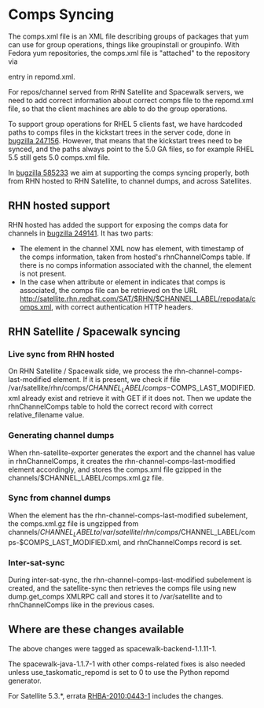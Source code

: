 # Comps Syncing



The comps.xml file is an XML file describing groups of packages that yum can use for group operations, things like groupinstall or groupinfo. With Fedora yum repositories, the comps.xml file is "attached" to the repository via

  <data type="group">

entry in repomd.xml.

For repos/channel served from RHN Satellite and Spacewalk servers, we need to add correct information about correct comps file to the repomd.xml file, so that the client machines are able to do the group operations.

To support group operations for RHEL 5 clients fast, we have hardcoded paths to comps files in the kickstart trees in the server code, done in [bugzilla 247156](https://bugzilla.redhat.com/show_bug.cgi?id=247156). However, that means that the kickstart trees need to be synced, and the paths always point to the 5.0 GA files, so for example RHEL 5.5 still gets 5.0 comps.xml file.

In [bugzilla 585233](https://bugzilla.redhat.com/show_bug.cgi?id=585233) we aim at supporting the comps syncing properly, both from RHN hosted to RHN Satellite, to channel dumps, and across Satellites.
## RHN hosted support



RHN hosted has added the support for exposing the comps data for channels in [bugzilla 249141](https://bugzilla.redhat.com/show_bug.cgi?id=249141). It has two parts:

 * The <rhn-channel> element in the channel XML now has <rhn-channel-comps-last-modified> element, with timestamp of the comps information, taken from hosted's rhnChannelComps table. If there is no comps information associated with the channel, the element is not present.
 * In the case when attribute or element in <rhn-channel> indicates that comps is associated, the comps file can be retrieved on the URL http://satellite.rhn.redhat.com/SAT/$RHN/$CHANNEL_LABEL/repodata/comps.xml, with correct authentication HTTP headers.
## RHN Satellite / Spacewalk syncing

### Live sync from RHN hosted




On RHN Satellite / Spacewalk side, we process the rhn-channel-comps-last-modified element. If it is present, we check if file /var/satellite/rhn/comps/$CHANNEL_LABEL/comps-$COMPS_LAST_MODIFIED.xml already exist and retrieve it with GET if it does not. Then we update the rhnChannelComps table to hold the correct record with correct relative_filename value.
### Generating channel dumps



When rhn-satellite-exporter generates the export and the channel has value in rhnChannelComps, it creates the rhn-channel-comps-last-modified element accordingly, and stores the comps.xml file gzipped in the channels/$CHANNEL_LABEL/comps.xml.gz file.
### Sync from channel dumps



When the <rhn-channel> element has the rhn-channel-comps-last-modified subelement, the comps.xml.gz file is ungzipped from channels/$CHANNEL_LABEL to /var/satellite/rhn/comps/$CHANNEL_LABEL/comps-$COMPS_LAST_MODIFIED.xml, and rhnChannelComps record is set.
### Inter-sat-sync



During inter-sat-sync, the rhn-channel-comps-last-modified subelement is created, and the satellite-sync then retrieves the comps file using new dump.get_comps XMLRPC call and stores it to /var/satellite and to rhnChannelComps like in the previous cases.
## Where are these changes available



The above changes were tagged as spacewalk-backend-1.1.11-1.

The spacewalk-java-1.1.7-1 with other comps-related fixes is also needed unless use_taskomatic_repomd is set to 0 to use the Python repomd generator.

For Satellite 5.3.*, errata [RHBA-2010:0443-1](http://rhn.redhat.com/errata/RHBA-2010-0443.html) includes the changes.